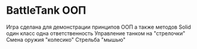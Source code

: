 # BattleTank ООП
Игра сделана для демонстрации принципов ООП а также методов Solid один класс одна ответственность
Управление танком на "стрелочки"
Смена оружия "колесико"
Стрельба "мышью"
